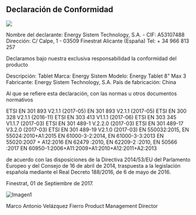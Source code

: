 ## Declaración de Conformidad

![](http://static.energysistem.com/images/manuals/39052/54887c2a4f567.jpg)

Nombre del declarante: Energy Sistem Technology, S.A. - CIF: A53107488
Dirección: C/ Calpe, 1 - 03509 Finestrat Alicante (España)
Tel: + 34 966 813 257

Declaramos bajo nuestra exclusiva responsabilidad la conformidad del producto

Descripción: Tablet
Marca: Energy Sistem
Modelo: Energy Tablet 8" Max 3
Fabricante: Energy Sistem Technology, S.A.
País de fabricación: China

Al que se refiere esta declaración, con las normas u otros documentos normativos

ETSI EN 301 893 V2.1.1 (2017-05)
EN 301 893 V2.1.1 (2017-05)
ETSI EN 300 328 V2.1.1 (2016-11)
ETSI EN 303 413 V1.1.1 (2017-06)
ETSI EN 303 345 V1.1.7 (2017-03)
ETSI EN 301 489-1 V.2.2.0 (2017-03)
ETSI EN 301 489-17 V3.2.0 (2017-03)
ETSI EN 301 489-19 V2.1.0 (2017-03)
EN 550032:2015, EN 55024:2010+A1:2015
EN 61000-3-2:2014, EN 61000-3-3:2013
EN 55020:2007 + A12:2016
EN 62479 :2010, EN 62209-2 :2010, EN 50566 :2017
EN 60950-1:2006+A11:2009+A1:2010+A12:2011+A2:2013


de acuerdo con las disposiciones de la Directiva 2014/53/EU del Parlamento Europeo y del Consejo de 16 de abril de 2014, traspuesta a la legislación española mediante el Real Decreto 188/2016, de 6 de mayo de 2016.

Finestrat, 01 de Septiembre de 2017.

![Imagen1](http://static.energysistem.com/images/manuals/42547/586ce335eb9df.jpg)

Marco Antonio Velázquez Fierro
Product Management Director
